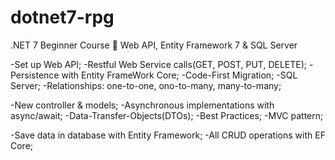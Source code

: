 # dotnet7-rpg
.NET 7 Beginner Course 🚀 Web API, Entity Framework 7 & SQL Server

-Set up Web API;
-Restful Web Service calls(GET, POST, PUT, DELETE);
-Persistence with Entity FrameWork Core;
-Code-First Migration;
-SQL Server;
-Relationships: one-to-one, ono-to-many, many-to-many;

-New controller & models;
-Asynchronous implementations with async/await;
-Data-Transfer-Objects(DTOs);
-Best Practices;
-MVC pattern;

-Save data in database with Entity Framework;
-All CRUD operations with EF Core;

